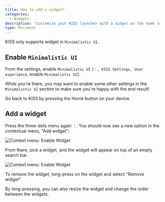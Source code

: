 ```yaml
---
title: How to add a widget?
categories:
  - Widgets
description: "Customize your KISS launcher with a widget on the home screen."
type: Document
---
```


KISS only supports widget in `Minimalistic UI`.

## Enable `Minimalistic UI`

From the settings, enable `Minimalistic UI` (`⋮, KISS Settings, User experience`, enable `Minimalistic UI`).

While you're there, you may want to enable some other settings in the `Minimalistic UI` section to make sure you're happy with the end result!

Go back to KISS by pressing the Home button on your device.

## Add a widget
Press the three-dots menu again `⋮`. You should now see a new option in the contextual menu, "Add widget":

![Context menu: Enable Widget](/screenshots/widget-context-menu.png)

From there, pick a widget, and the widget will appear on top of an empty search bar.

![Context menu: Enable Widget](/screenshots/example-widget.png)

To remove the widget, long-press on the widget and select "Remove widget".

By long-pressing, you can also resize the widget and change the order between the widgets.
